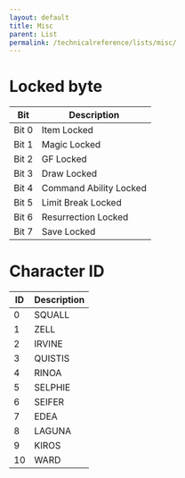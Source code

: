 ```yaml
---
layout: default
title: Misc
parent: List
permalink: /technicalreference/lists/misc/
---
```



# Locked byte

| Bit   | Description            |
|-------|------------------------|
| Bit 0 | Item Locked            |
| Bit 1 | Magic Locked           |
| Bit 2 | GF Locked              |
| Bit 3 | Draw Locked            |
| Bit 4 | Command Ability Locked |
| Bit 5 | Limit Break Locked     |
| Bit 6 | Resurrection Locked    |
| Bit 7 | Save Locked            |

# Character ID

| ID | Description |
|----|-------------|
| 0  | SQUALL      |
| 1  | ZELL        |
| 2  | IRVINE      |
| 3  | QUISTIS     |
| 4  | RINOA       |
| 5  | SELPHIE     |
| 6  | SEIFER      |
| 7  | EDEA        |
| 8  | LAGUNA      |
| 9  | KIROS       |
| 10 | WARD        |


